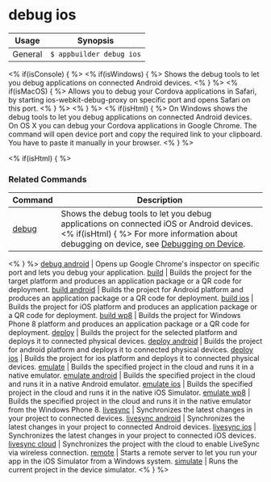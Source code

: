 debug ios
==========

Usage | Synopsis
------|-------
General | `$ appbuilder debug ios`

<% if(isConsole) { %>
<% if(isWindows) { %> Shows the debug tools to let you debug applications on connected Android devices. <% } %>
<% if(isMacOS) { %> Allows you to debug your Cordova applications in Safari, by starting ios-webkit-debug-proxy on specific port and opens Safari on this port. <% } %>
<% } %>
<% if(isHtml) { %>
On Windows shows the debug tools to let you debug applications on connected Android devices. On OS X you can debug your Cordova applications in Google Chrome. The command will open device port and copy the required link to your clipboard. You have to paste it manually in your browser.
<% } %>

<% if(isHtml) { %>
### Related Commands

Command | Description
----------|----------
[debug](debug.html) | Shows the debug tools to let you debug applications on connected iOS or Android devices.<% if(isHtml) { %> For more information about debugging on device, see [Debugging on Device](http://docs.telerik.com/platform/appbuilder/debugging-your-code/debugging-on-device/debugging-on-device).
<% } %>
[debug android](debug-android.html) | Opens up Google Chrome's inspector on specific port and lets you debug your application.
[build](build.html) | Builds the project for the target platform and produces an application package or a QR code for deployment.
[build android](build-android.html) | Builds the project for Android platform and produces an application package or a QR code for deployment.
[build ios](build-ios.html) | Builds the project for iOS platform and produces an application package or a QR code for deployment.
[build wp8](build-wp8.html) | Builds the project for Windows Phone 8 platform and produces an application package or a QR code for deployment.
[deploy](deploy.html) | Builds the project for the selected platform and deploys it to connected physical devices.
[deploy android](deploy-android.html) | Builds the project for android platform and deploys it to connected physical devices.
[deploy ios](deploy-ios.html) | Builds the project for ios platform and deploys it to connected physical devices.
[emulate](emulate.html) | Builds the specified project in the cloud and runs it in a native emulator.
[emulate android](emulate-android.html) | Builds the specified project in the cloud and runs it in a native Android emulator.
[emulate ios](emulate-ios.html) | Builds the specified project in the cloud and runs it in the native iOS Simulator.
[emulate wp8](emulate-wp8.html) | Builds the specified project in the cloud and runs it in the native emulator from the Windows Phone 8.
[livesync](livesync.html) | Synchronizes the latest changes in your project to connected devices.
[livesync android](livesync-android.html) | Synchronizes the latest changes in your project to connected Android devices.
[livesync ios](livesync-ios.html) | Synchronizes the latest changes in your project to connected iOS devices.
[livesync cloud](livesync-cloud.html) | Synchronizes the project with the cloud to enable LiveSync via wireless connection.
[remote](remote.html) | Starts a remote server to let you run your app in the iOS Simulator from a Windows system.
[simulate](simulate.html) | Runs the current project in the device simulator.
<% } %>
